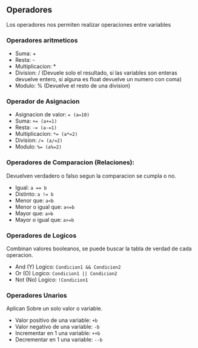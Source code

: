 ## Operadores
Los operadores nos permiten realizar operaciones entre variables
### Operadores aritmeticos
- Suma: +
- Resta: -
- Multiplicacion: *
- Division: / (Devuele solo el resultado, si las variables son enteras devuelve entero, si alguna es float devuelve un numero con coma)
- Modulo: % (Devuelve el resto de una division)

### Operador de Asignacion
- Asignacion de valor: ```= (a=10)```
- Suma: ```+= (a+=1)```
- Resta: ```-= (a-=1)```
- Multiplicacion: ```*= (a*=2)```
- Division: ```/= (a/=2)```
- Modulo: ```%= (a%=2)```

### Operadores de Comparacion (Relaciones):
Devuelven verdadero o falso segun la comparacion se cumpla o no.
- Igual: ```a == b```
- Distinto: ```a != b```
- Menor que: ```a<b```
- Menor o igual que: ```a<=b```
- Mayor que: ```a>b```
- Mayor o igual que: ```a>=b```

### Operadores de Logicos
Combinan valores booleanos, se puede buscar la tabla de verdad de cada operacion.
- And (Y) Logico: ```Condicion1 && Condicion2```
- Or (O) Logico: ```Condicion1 || Condicion2```
- Not (No) Logico: ```!Condicion1```

### Operadores Unarios
Aplican Sobre un solo valor o variable.
- Valor positivo de una variable: ```+b```
- Valor negativo de una variable: ```-b```
- Incrementar en 1 una variable: ```++b```
- Decrementar en 1 una variable: ```--b```